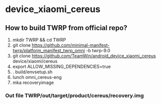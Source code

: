 # device_xiaomi_cereus
## How to build TWRP from official repo?
1) mkdir TWRP && cd TWRP
3) git clone https://github.com/minimal-manifest-twrp/platform_manifest_twrp_omni -b twrp-9.0
4) git clone https://github.com/TeamWin/android_device_xiaomi_cereus device/xiaomi/cereus
5) export ALLOW_MISSING_DEPENDENCIES=true
6) . build/envsetup.sh
7) lunch omni_cereus-eng
8) mka recoveryimage
### Out file TWRP/out/target/product/cereus/recovery.img

